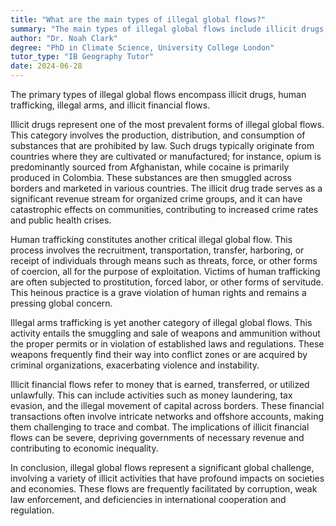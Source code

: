 ```yaml
---
title: "What are the main types of illegal global flows?"
summary: "The main types of illegal global flows include illicit drugs, human trafficking, illegal arms, and illicit financial flows."
author: "Dr. Noah Clark"
degree: "PhD in Climate Science, University College London"
tutor_type: "IB Geography Tutor"
date: 2024-06-28
---
```


The primary types of illegal global flows encompass illicit drugs, human trafficking, illegal arms, and illicit financial flows.

Illicit drugs represent one of the most prevalent forms of illegal global flows. This category involves the production, distribution, and consumption of substances that are prohibited by law. Such drugs typically originate from countries where they are cultivated or manufactured; for instance, opium is predominantly sourced from Afghanistan, while cocaine is primarily produced in Colombia. These substances are then smuggled across borders and marketed in various countries. The illicit drug trade serves as a significant revenue stream for organized crime groups, and it can have catastrophic effects on communities, contributing to increased crime rates and public health crises.

Human trafficking constitutes another critical illegal global flow. This process involves the recruitment, transportation, transfer, harboring, or receipt of individuals through means such as threats, force, or other forms of coercion, all for the purpose of exploitation. Victims of human trafficking are often subjected to prostitution, forced labor, or other forms of servitude. This heinous practice is a grave violation of human rights and remains a pressing global concern.

Illegal arms trafficking is yet another category of illegal global flows. This activity entails the smuggling and sale of weapons and ammunition without the proper permits or in violation of established laws and regulations. These weapons frequently find their way into conflict zones or are acquired by criminal organizations, exacerbating violence and instability.

Illicit financial flows refer to money that is earned, transferred, or utilized unlawfully. This can include activities such as money laundering, tax evasion, and the illegal movement of capital across borders. These financial transactions often involve intricate networks and offshore accounts, making them challenging to trace and combat. The implications of illicit financial flows can be severe, depriving governments of necessary revenue and contributing to economic inequality.

In conclusion, illegal global flows represent a significant global challenge, involving a variety of illicit activities that have profound impacts on societies and economies. These flows are frequently facilitated by corruption, weak law enforcement, and deficiencies in international cooperation and regulation.
    